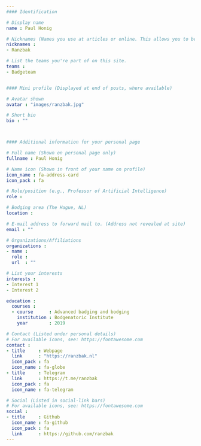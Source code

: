 ```yaml
---
#### Identification

# Display name
name : Paul Honig

# Nicknames (Names you use at articles or online. This allows you to be linked at articles.)
nicknames :
- Ranzbak

# List the teams you're part of on this site.
teams :
- Badgeteam


#### Mini profile (Displayed at end of posts, where available)

# Avatar shown
avatar : "images/ranzbak.jpg"

# Short bio
bio : ""



#### Additional information for your personal page

# Full name (Shown on personal page only)
fullname : Paul Honig

# Name icon (Shown in front of your name on profile)
icon_name : fa-address-card
icon_pack : fa

# Role/position (e.g., Professor of Artificial Intelligence)
role :

# Bodging area (The Hague, NL)
location :

# E-mail address to forward mail to. (Address not revealed at site)
email : ""

# Organizations/Affiliations
organizations :
- name :
  role :
  url  : ""

# List your interests
interests :
- Interest 1
- Interest 2

education :
  courses :
  - course      : Advanced badging and bodging
    institution : Bodgenatoric Institute
    year        : 2019

# Contact (Listed under personal details)
# For available icons, see: https://fontawesome.com
contact :
- title     : Webpage
  link      : "https://ranzbak.nl"
  icon_pack : fa
  icon_name : fa-globe
- title     : Telegram
  link      : https://t.me/ranzbak
  icon_pack : fa
  icon_name : fa-telegram

# Social (Listed in social-link bars)
# For available icons, see: https://fontawesome.com
social :
- title     : Github
  icon_name : fa-github
  icon_pack : fa
  link      : https://github.com/ranzbak
---
```

